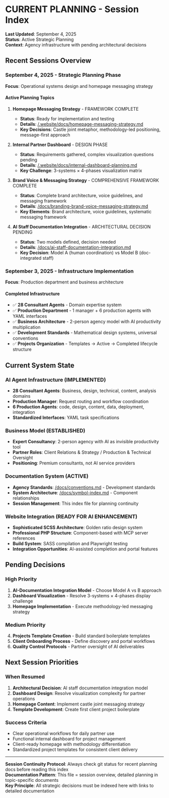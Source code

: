 # CURRENT PLANNING - Session Index

**Last Updated**: September 4, 2025  
**Status**: Active Strategic Planning  
**Context**: Agency infrastructure with pending architectural decisions

## Recent Sessions Overview

### September 4, 2025 - Strategic Planning Phase
**Focus**: Operational systems design and homepage messaging strategy

#### Active Planning Topics
1. **Homepage Messaging Strategy** - FRAMEWORK COMPLETE
   - **Status**: Ready for implementation and testing
   - **Details**: [/.website/docs/homepage-messaging-strategy.md](/.website/docs/homepage-messaging-strategy.md)
   - **Key Decisions**: Castle joint metaphor, methodology-led positioning, message-first approach

2. **Internal Partner Dashboard** - DESIGN PHASE
   - **Status**: Requirements gathered, complex visualization questions pending
   - **Details**: [/.website/docs/internal-dashboard-planning.md](/.website/docs/internal-dashboard-planning.md)
   - **Key Challenge**: 3-systems × 4-phases visualization matrix

3. **Brand Voice & Messaging Strategy** - COMPREHENSIVE FRAMEWORK COMPLETE
   - **Status**: Complete brand architecture, voice guidelines, and messaging framework
   - **Details**: [/docs/branding-brand-voice-messaging-strategy.md](/docs/branding-brand-voice-messaging-strategy.md)
   - **Key Elements**: Brand architecture, voice guidelines, systematic messaging framework

4. **AI Staff Documentation Integration** - ARCHITECTURAL DECISION PENDING
   - **Status**: Two models defined, decision needed
   - **Details**: [/docs/ai-staff-documentation-integration.md](/docs/ai-staff-documentation-integration.md)
   - **Key Decision**: Model A (human coordination) vs Model B (doc-integrated staff)

### September 3, 2025 - Infrastructure Implementation
**Focus**: Production department and business architecture

#### Completed Infrastructure
- ✅ **28 Consultant Agents** - Domain expertise system
- ✅ **Production Department** - 1 manager + 6 production agents with YAML interfaces
- ✅ **Business Architecture** - 2-person agency model with AI productivity multiplication
- ✅ **Development Standards** - Mathematical design systems, universal conventions
- ✅ **Projects Organization** - Templates → Active → Completed lifecycle structure

## Current System State

### AI Agent Infrastructure (IMPLEMENTED)
- **28 Consultant Agents**: Business, design, technical, content, analysis domains
- **Production Manager**: Request routing and workflow coordination  
- **6 Production Agents**: code, design, content, data, deployment, integration
- **Standardized Interfaces**: YAML task specifications

### Business Model (ESTABLISHED)
- **Expert Consultancy**: 2-person agency with AI as invisible productivity tool
- **Partner Roles**: Client Relations & Strategy / Production & Technical Oversight
- **Positioning**: Premium consultants, not AI service providers

### Documentation System (ACTIVE)
- **Agency Standards**: [/docs/conventions.md](/docs/conventions.md) - Development standards
- **System Architecture**: [/docs/symbol-index.md](/docs/symbol-index.md) - Component relationships
- **Session Management**: This index file for planning continuity

### Website Integration (READY FOR AI ENHANCEMENT)
- **Sophisticated SCSS Architecture**: Golden ratio design system
- **Professional PHP Structure**: Component-based with MCP server references
- **Build System**: SASS compilation and Playwright testing
- **Integration Opportunities**: AI-assisted completion and portal features

## Pending Decisions

### High Priority
1. **AI-Documentation Integration Model** - Choose Model A vs B approach
2. **Dashboard Visualization** - Resolve 3-systems × 4-phases display challenge  
3. **Homepage Implementation** - Execute methodology-led messaging strategy

### Medium Priority
4. **Projects Template Creation** - Build standard boilerplate templates
5. **Client Onboarding Process** - Define discovery and portal workflows
6. **Quality Control Protocols** - Partner oversight of AI deliverables

## Next Session Priorities

### When Resumed
1. **Architectural Decision**: AI staff documentation integration model
2. **Dashboard Design**: Resolve visualization complexity for partner operations
3. **Homepage Content**: Implement castle joint messaging strategy
4. **Template Development**: Create first client project boilerplate

### Success Criteria
- Clear operational workflows for daily partner use
- Functional internal dashboard for project management
- Client-ready homepage with methodology differentiation
- Standardized project templates for consistent client delivery

---

**Session Continuity Protocol**: Always check git status for recent planning docs before reading this index  
**Documentation Pattern**: This file = session overview, detailed planning in topic-specific documents  
**Key Principle**: All strategic decisions must be indexed here with links to detailed documentation